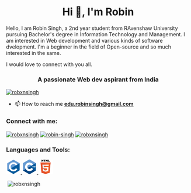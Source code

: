 <h1 align="center">Hi 👋, I'm Robin</h1>

Hello, I am Robin Singh, a 2nd year student from RAvenshaw University pursuing Bachelor's degree in Information Technology and Management.
I am interested in Web development and various kinds of software dvelopment. I'm a beginner in the field of Open-source and so much interested in the same.

I would love to connect with you all.
<h3 align="center">A passionate Web dev aspirant from India</h3>

<p align="left"> <a href="https://twitter.com/robxnsingh" target="blank"><img src="https://img.shields.io/twitter/follow/robxnsingh?logo=twitter&style=for-the-badge" alt="robxnsingh" /></a> </p>

- 📫 How to reach me **edu.robinsingh@gmail.com**

<h3 align="left">Connect with me:</h3>
<p align="left">
<a href="https://twitter.com/robxnsingh" target="blank"><img align="center" src="https://raw.githubusercontent.com/rahuldkjain/github-profile-readme-generator/master/src/images/icons/Social/twitter.svg" alt="robxnsingh" height="30" width="40" /></a>
<a href="https://linkedin.com/in/robin-singh" target="blank"><img align="center" src="https://raw.githubusercontent.com/rahuldkjain/github-profile-readme-generator/master/src/images/icons/Social/linked-in-alt.svg" alt="robin-singh" height="30" width="40" /></a>
<a href="https://instagram.com/robxnsingh" target="blank"><img align="center" src="https://raw.githubusercontent.com/rahuldkjain/github-profile-readme-generator/master/src/images/icons/Social/instagram.svg" alt="robxnsingh" height="30" width="40" /></a>
</p>

<h3 align="left">Languages and Tools:</h3>
<p align="left"> <a href="https://www.cprogramming.com/" target="_blank" rel="noreferrer"> <img src="https://raw.githubusercontent.com/devicons/devicon/master/icons/c/c-original.svg" alt="c" width="40" height="40"/> </a> <a href="https://www.w3schools.com/cpp/" target="_blank" rel="noreferrer"> <img src="https://raw.githubusercontent.com/devicons/devicon/master/icons/cplusplus/cplusplus-original.svg" alt="cplusplus" width="40" height="40"/> </a> <a href="https://www.w3.org/html/" target="_blank" rel="noreferrer"> <img src="https://raw.githubusercontent.com/devicons/devicon/master/icons/html5/html5-original-wordmark.svg" alt="html5" width="40" height="40"/> </a> </p>

<p>&nbsp;<img align="center" src="https://github-readme-stats.vercel.app/api?username=robxnsingh&show_icons=true&locale=en" alt="robxnsingh" /></p>
